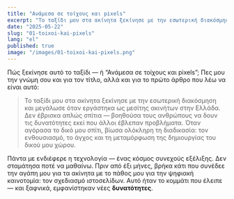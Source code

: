 ```yaml
---
title: "Ανάμεσα σε τοίχους και pixels"
excerpt: "Το ταξίδι μου στα ακίνητα ξεκίνησε με την εσωτερική διακόσμηση και εξελίχθηκε με την τεχνολογία."
date: "2025-05-22"
slug: "01-toixoi-kai-pixels"
lang: "el"
published: true
image: "/images/01-toixoi-kai-pixels.png"
---
```


Πώς ξεκίνησε αυτό το ταξίδι — ή “Ανάμεσα σε τοίχους και pixels”; Πες μου την γνώμη σου και για τον τίτλο, αλλά και για το πρώτο άρθρο που λέω να είναι αυτό:

> Το ταξίδι μου στα ακίνητα ξεκίνησε με την εσωτερική διακόσμηση και μεγάλωσε όταν εργάστηκα ως μεσίτης ακινήτων στην Ελλάδα. Δεν έβρισκα απλώς σπίτια — βοηθούσα τους ανθρώπους να δουν τις δυνατότητες εκεί που άλλοι έβλεπαν προβλήματα. Όταν αγόρασα το δικό μου σπίτι, βίωσα ολόκληρη τη διαδικασία: τον ενθουσιασμό, το άγχος και τη μεταμόρφωση της δημιουργίας του δικού μου χώρου.

Πάντα με ενδιέφερε η τεχνολογία — ένας κόσμος συνεχούς εξέλιξης. Δεν σταμάτησα ποτέ να μαθαίνω. Πριν από έξι μήνες, βρήκα κάτι που συνέδεε την αγάπη μου για τα ακίνητα με το πάθος μου για την ψηφιακή καινοτομία: τον σχεδιασμό ιστοσελίδων. Αυτό ήταν το κομμάτι που έλειπε — και ξαφνικά, εμφανίστηκαν νέες **δυνατότητες**.
